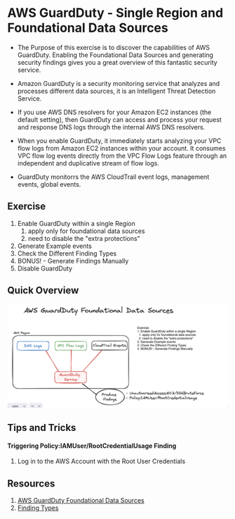 # AWS GuardDuty - Single Region and Foundational Data Sources
- The Purpose of this exercise is to discover the capabilities of AWS GuardDuty. Enabling the Foundational Data Sources and generating security findings gives you a great overview of this fantastic security service.
- Amazon GuardDuty is a security monitoring service that analyzes and processes different data sources, it is an Intelligent Threat Detection Service.

- If you use AWS DNS resolvers for your Amazon EC2 instances (the default setting), then GuardDuty can access and process your request and response DNS logs through the internal AWS DNS resolvers.
- When you enable GuardDuty, it immediately starts analyzing your VPC flow logs from Amazon EC2 instances within your account. It consumes VPC flow log events directly from the VPC Flow Logs feature through an independent and duplicative stream of flow logs.
- GuardDuty monitorrs the AWS CloudTrail event logs, management events, global events. 

## Exercise
1. Enable GuardDuty within a single Region
    1. apply only for foundational data sources
    1. need to disable the "extra protections"
1. Generate Example events
1. Check the Different Finding Types
1. BONUS! - Generate Findings Manually
1. Disable GuardDuty

## Quick Overview
![AWS GuardDuty - Single Region / Foundational Data Sources](./guardduty-single-region-foundational-01.png)

## Tips and Tricks
#### Triggering Policy:IAMUser/RootCredentialUsage Finding
1. Log in to the AWS Account with the Root User Credentials

## Resources
1. [AWS GuardDuty Foundational Data Sources](https://docs.aws.amazon.com/guardduty/latest/ug/guardduty_data-sources.html#guardduty_dns)
1. [Finding Types](https://docs.aws.amazon.com/guardduty/latest/ug/guardduty_finding-types-active.html)